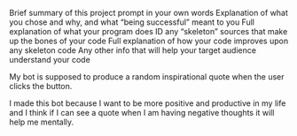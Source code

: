 Brief summary of this project prompt in your own words
Explanation of what you chose and why, and what “being successful” meant to you
Full explanation of what your program does
ID any “skeleton” sources that make up the bones of your code
Full explanation of how your code improves upon any skeleton code
Any other info that will help your target audience understand your code

My bot is supposed to produce a random inspirational quote when the user clicks the button. 

I made this bot because I want to be more positive and productive in my life and I think if I can see a quote when I am having negative thoughts it will help me mentally.
